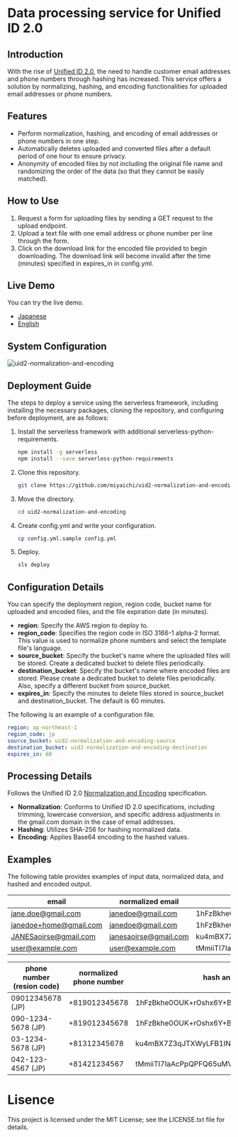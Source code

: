 # Data processing service for Unified ID 2.0

## Introduction

With the rise of [Unified ID 2.0](https://unifiedid.com/), the need to handle customer email addresses and phone numbers through hashing has increased. This service offers a solution by normalizing, hashing, and encoding functionalities for uploaded email addresses or phone numbers.

## Features

- Perform normalization, hashing, and encoding of email addresses or phone numbers in one step.
- Automatically deletes uploaded and converted files after a default period of one hour to ensure privacy.
- Anonymity of encoded files by not including the original file name and randomizing the order of the data (so that they cannot be easily matched).

## How to Use

1. Request a form for uploading files by sending a GET request to the upload endpoint.
2. Upload a text file with one email address or phone number per line through the form.
3. Click on the download link for the encoded file provided to begin downloading. The download link will become invalid after the time (minutes) specified in expires_in in config.yml.

## Live Demo

You can try the live demo.

- [Japanese](https://ym5yz9cq41.execute-api.ap-northeast-1.amazonaws.com/dev/eventUpload/upload_file_to_s3)
- [English](https://ym5yz9cq41.execute-api.ap-northeast-1.amazonaws.com/dev/eventUpload/upload_file_to_s3?region_code=en)

## System Configuration

![uid2-normalization-and-encoding](https://github.com/miyaichi/uid2-normalization-and-encoding/assets/129797/afe41acc-59f8-4bc4-9f60-fa4554ee707f)

## Deployment Guide

The steps to deploy a service using the serverless framework, including installing the necessary packages, cloning the repository, and configuring before deployment, are as follows:

1. Install the serverless framework with additional serverless-python-requirements.

   ```bash
   npm install -g serverless
   npm install --save serverless-python-requirements
   ```

2. Clone this repository.

   ```bash
   git clone https://github.com/miyaichi/uid2-normalization-and-encoding.git
   ```

3. Move the directory.

   ```bash
   cd uid2-normalization-and-encoding
   ```

4. Create config.yml and write your configuration.

   ```bash
   cp config.yml.sample config.yml
   ```

5. Deploy.

   ```bash
   sls deploy
   ```

## Configuration Details

You can specify the deployment region, region code, bucket name for uploaded and encoded files, and the file expiration date (in minutes).

- **region**: Specify the AWS region to deploy to.
- **region_code**: Specifies the region code in ISO 3166-1 alpha-2 format. This value is used to normalize phone numbers and select the template file's language.
- **source_bucket**: Specify the bucket's name where the uploaded files will be stored. Create a dedicated bucket to delete files periodically.
- **destination_bucket**: Specify the bucket's name where encoded files are stored. Please create a dedicated bucket to delete files periodically. Also, specify a different bucket from source_bucket.
- **expires_in**: Specify the minutes to delete files stored in source_bucket and destination_bucket. The default is 60 minutes.

The following is an example of a configuration file.

```yaml
region: ap-northeast-1
region_code: jp
source_bucket: uid2-normalization-and-encoding-source
destination_bucket: uid2-normalization-and-encoding-destination
expires_in: 60
```

## Processing Details

Follows the Unified ID 2.0 [Normalization and Encoding](https://unifiedid.com/docs/getting-started/gs-normalization-encoding) specification.

- **Normalization**: Conforms to Unified ID 2.0 specifications, including trimming, lowercase conversion, and specific address adjustments in the gmail.com domain in the case of email addresses.
- **Hashing**: Utilizes SHA-256 for hashing normalized data.
- **Encoding**: Applies Base64 encoding to the hashed values.

## Examples

The following table provides examples of input data, normalized data, and hashed and encoded output.

| email                  | normalized email      | hash and encoded                             |
| ---------------------- | --------------------- | -------------------------------------------- |
| jane.doe@gmail.com     | janedoe@gmail.com     | 1hFzBkhe0OUK+rOshx6Y+BaZFR8wKBUn1j/18jNlbGk= |
| janedoe+home@gmail.com | janedoe@gmail.com     | 1hFzBkhe0OUK+rOshx6Y+BaZFR8wKBUn1j/18jNlbGk= |
| JANESaoirse@gmail.com  | janesaoirse@gmail.com | ku4mBX7Z3qJTXWyLFB1INzkyR2WZGW4ANSJUiW21iI8= |
| user@example.com       | user@example.com      | tMmiiTI7IaAcPpQPFQ65uMVCWH8av9jw4cwf/F5HVRQ= |

| phone number (resion code) | normalized phone number | hash and encoded                             |
| -------------------------- | ----------------------- | -------------------------------------------- |
| 09012345678 (JP)           | +819012345678           | 1hFzBkhe0OUK+rOshx6Y+BaZFR8wKBUn1j/18jNlbGk= |
| 090-1234-5678 (JP)         | +819012345678           | 1hFzBkhe0OUK+rOshx6Y+BaZFR8wKBUn1j/18jNlbGk= |
| 03-1234-5678 (JP)          | +81312345678            | ku4mBX7Z3qJTXWyLFB1INzkyR2WZGW4ANSJUiW21iI8= |
| 042-123-4567 (JP)          | +81421234567            | tMmiiTI7IaAcPpQPFQ65uMVCWH8av9jw4cwf/F5HVRQ= |

# Lisence

This project is licensed under the MIT License; see the LICENSE.txt file for details.

